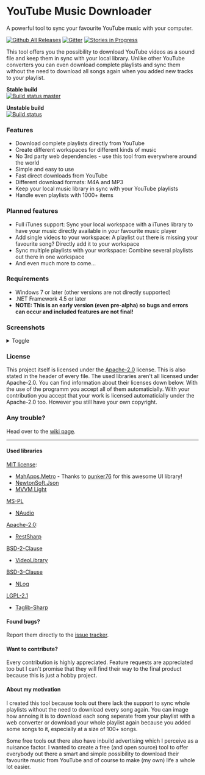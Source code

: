 # YouTube Music Downloader
A powerful tool to sync your favourite YouTube music with your computer.

[![Github All Releases](https://img.shields.io/github/downloads/chris579/YTMusicDownloader/total.svg)](https://github.com/chris579/YTMusicDownloader/releases)
[![Gitter](https://badges.gitter.im/gitterHQ/gitter.svg)](https://gitter.im/YTMusicDownloader/Lobby)
[![Stories in Progress](https://badge.waffle.io/chris579/YTMusicDownloader.svg?label=in%20progress&title=In%20Progress)](http://waffle.io/chris579/YTMusicDownloader)

This tool offers you the possibility to download YouTube videos as a sound file and keep them in sync with your local library.
Unlike other YouTube converters you can even download complete playlists and sync them without the need to download all songs again when you added new tracks to your playlist.

**Stable build**  
[![Build status master](https://ci.appveyor.com/api/projects/status/ppfs8sdxn16l62af/branch/master?svg=true)](https://ci.appveyor.com/project/chris579/ytmusicdownloader)

**Unstable build**  
[![Build status](https://ci.appveyor.com/api/projects/status/ppfs8sdxn16l62af/branch/development?svg=true)](https://ci.appveyor.com/project/chris579/ytmusicdownloader)

### Features
- Download complete playlists directly from YouTube
- Create different workspaces for different kinds of music
- No 3rd party web dependencies - use this tool from everywhere around the world
- Simple and easy to use
- Fast direct downloads from YouTube
- Different download formats: M4A and MP3
- Keep your local music library in sync with your YouTube playlists
- Handle even playlists with 1000+ items


### Planned features
- Full iTunes support: Sync your local workspace with a iTunes library to have your music directly available in your favourite music player
- Add single videos to your workspace: A playlist out there is missing your favourite song? Directly add it to your workspace
- Sync multiple playlists with your workspace: Combine several playlists out there in one workspace
- And even much more to come...


### Requirements
- Windows 7 or later (other versions are not directly supported)
- .NET Framework 4.5 or later
- **NOTE: This is an early version (even pre-alpha) so bugs and errors can occur and included features are not final!**

### Screenshots
<details>
  <summary>Toggle</summary>
  The workspace selection
  ![Main page](https://cloud.githubusercontent.com/assets/6552521/19769854/600a2e12-9c5d-11e6-8b97-ab15625da41d.png)
    
  Add workspaces simple and fast
  ![Add workspace](https://cloud.githubusercontent.com/assets/6552521/19770066/1e40425e-9c5e-11e6-8b77-3193effd0207.png)
  
  Manage your playlists
  ![Workspace view](https://cloud.githubusercontent.com/assets/6552521/19770112/4eb97fea-9c5e-11e6-91c8-21518372085d.png)
  
  Adjust the settings to match your preferences
  ![Settings tab](https://cloud.githubusercontent.com/assets/6552521/19770203/b4f23c3e-9c5e-11e6-9969-379234543ba8.png)
  
</details>

### License
This project itself is licensed under the [Apache-2.0](https://opensource.org/licenses/Apache-2.0) license. This is also stated in the header of every file.
The used libraries aren't all licensed under Apache-2.0. You can find information about their licenses down below. With the use of the programm you accept all of them automaticially.
With your contribution you accept that your work is licensed automaticially under the Apache-2.0 too. However you still have your own copyright.

### Any trouble?
Head over to the [wiki page](https://github.com/chris579/YTMusicDownloader/wiki).

___

#### Used libraries
[MIT license](https://opensource.org/licenses/MIT):
- [MahApps.Metro](https://github.com/MahApps/MahApps.Metro) - Thanks to [punker76](https://github.com/punker76) for this awesome UI library!
- [NewtonSoft.Json](https://github.com/JamesNK/Newtonsoft.Json)
- [MVVM Light](https://mvvmlight.codeplex.com/)

[MS-PL](https://opensource.org/licenses/MS-PL)
- [NAudio](https://github.com/naudio/NAudio)

[Apache-2.0](https://opensource.org/licenses/Apache-2.0):
- [RestSharp](https://github.com/restsharp/RestSharp)

[BSD-2-Clause](https://opensource.org/licenses/BSD-2-Clause)
- [VideoLibrary](https://github.com/jamesqo/libvideo)

[BSD-3-Clause](https://github.com/NLog/NLog)
- [NLog](https://github.com/NLog/NLog)

[LGPL-2.1](https://www.gnu.org/licenses/old-licenses/lgpl-2.1.en.html)
- [Taglib-Sharp](https://github.com/mono/taglib-sharp)

#### Found bugs?
Report them directly to the [issue tracker](https://github.com/chris579/YTMusicDownloader/issues).


#### Want to contribute?
Every contribution is highly appreciated. Feature requests are appreciated too but I can't promise that they will find their way to the final product because this is just a hobby project.


#### About my motivation
I created this tool because tools out there lack the support to sync whole playlists without the need to download every song again.
You can image how annoing it is to download each song seperate from your playlist with a web converter or download your whole playlist again because you added some songs to it,
especially at a size of 100+ songs.

Some free tools out there also have inbuild advertising which I perceive as a nuisance factor.
I wanted to create a free (and open source) tool to offer everybody out there a smart and simple possibility to download their favourite music from YouTube
and of course to make (my own) life a whole lot easier.
